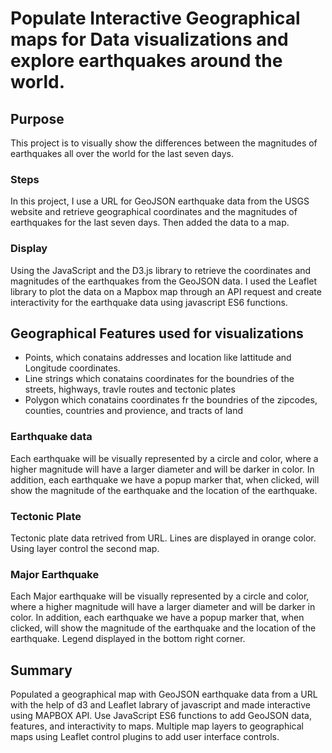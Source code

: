 # Populate Interactive Geographical  maps for Data visualizations and explore earthquakes around the world. 

## Purpose 
This project is to visually show the differences between the magnitudes of earthquakes all over the world for the last seven days. 

### Steps  
In this project, I use a URL for GeoJSON earthquake data from the USGS website and retrieve geographical coordinates and the magnitudes of earthquakes for the last seven days. Then added the data to a map.

### Display
Using  the JavaScript and the D3.js library to retrieve the coordinates and magnitudes of the earthquakes from the GeoJSON data. I used the Leaflet library to plot the data on a Mapbox map through an API request and create interactivity for the earthquake data using javascript ES6 functions.

## Geographical Features used for visualizations 
- Points, which conatains addresses and location like lattitude and Longitude coordinates.
- Line strings which conatains coordinates for the boundries of the streets, highways, travle routes and tectonic plates
- Polygon which conatains coordinates fr the boundries of the zipcodes, counties, countries and provience, 
and tracts of land 


### Earthquake data 
Each earthquake will be visually represented by a circle and color, where a higher magnitude will have a larger diameter and will be darker in color. In addition, each earthquake we have a popup marker that, when clicked, will show the magnitude of the earthquake and the location of the earthquake.

### Tectonic Plate 
Tectonic plate data retrived from URL. Lines are displayed in orange color. Using layer control the second map. 

### Major Earthquake 
Each Major earthquake will be visually represented by a circle and color, where a higher magnitude will have a larger diameter and will be darker in color. In addition, each earthquake we have a popup marker that, when clicked, will show the magnitude of the earthquake and the location of the earthquake.
Legend displayed in the bottom right corner. 

## Summary 
Populated a geographical map with GeoJSON earthquake data from a URL with the help of d3 and Leaflet labrary of javascript and made interactive using MAPBOX API. Use JavaScript ES6 functions to add GeoJSON data, features, and interactivity to maps. Multiple map layers to geographical maps using Leaflet control plugins to add user interface controls.
